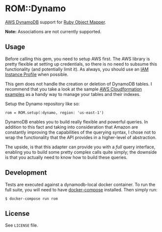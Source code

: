 # ROM::Dynamo

[AWS DynamoDB](http://aws.amazon.com/dynamodb/) support for [Ruby Object Mapper](https://github.com/rom-rb/rom).

**Note:** Associations are not currently supported.

## Usage

Before calling this gem, you need to setup AWS first. The AWS library is pretty flexible at setting up credentials, so there is no need to subsume this functionality (and potentially limit it). As always, you should use an [IAM Instance Profile](http://docs.aws.amazon.com/sdkforruby/api/Aws/InstanceProfileCredentials.html) when possible.

This gem does not handle the creation or deletion of DynamoDB tables. I recommend that you take a look at the sample [AWS Cloudformation examples](http://docs.aws.amazon.com/AWSCloudFormation/latest/UserGuide/sample-templates-services-us-west-2.html#d0e67010) as a handy way to manage your tables and their indexes.

Setup the Dynamo repository like so:

```
rom = ROM.setup(:dynamo, region: 'us-east-1')
```

DynamoDB enables you to build really flexible and powerful queries. In addition to this fact and taking into  consideration that Amazon are constantly improving the capabilities of the querying syntax, I chose not to wrap the functionality that the API provides in a higher-level of abstraction.

The upside, is that this adapter can provide you with a _full_ query interface, enabling you to build some pretty complex calls quite simply; the downside is that you actually need to know how to build these queries.

## Development

Tests are executed against a dynamodb-local docker container. To run the full suite, you will need to have [docker-compose](https://docs.docker.com/compose/install/) installed. Then simply run:

```
$ docker-compose run rom
```

## License

See `LICENSE` file.
